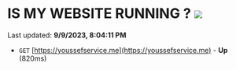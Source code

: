 # IS MY WEBSITE RUNNING ? [![](https://img.shields.io/static/v1?label=Sponsor&message=%E2%9D%A4&logo=GitHub&color=%23fe8e86)](https://github.com/sponsors/<username>)

Last updated: **9/9/2023, 8:04:11 PM**

- `GET` [https://youssefservice.me](https://youssefservice.me) - **Up** (820ms)
